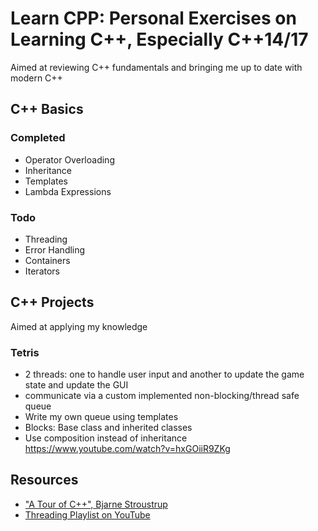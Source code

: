 # Learn CPP: Personal Exercises on Learning C++, Especially C++14/17
Aimed at reviewing C++ fundamentals and bringing me up to date with modern C++
## C++ Basics
### Completed
- Operator Overloading
- Inheritance
- Templates
- Lambda Expressions

### Todo
- Threading
- Error Handling
- Containers
- Iterators

## C++ Projects
Aimed at applying my knowledge
### Tetris
- 2 threads: one to handle user input and another to update the game state and update the GUI
- communicate via a custom implemented non-blocking/thread safe queue
- Write my own queue using templates
- Blocks: Base class and inherited classes
- Use composition instead of inheritance https://www.youtube.com/watch?v=hxGOiiR9ZKg

## Resources
- ["A Tour of C++", Bjarne Stroustrup](https://www.stroustrup.com/tour2.html)
- [Threading Playlist on YouTube](https://www.youtube.com/watch?v=NyGoRpJkgTE&list=PL-DDW8QIRjNN8szuH5bQxZiAQGlA7A-Dy&index=2)
